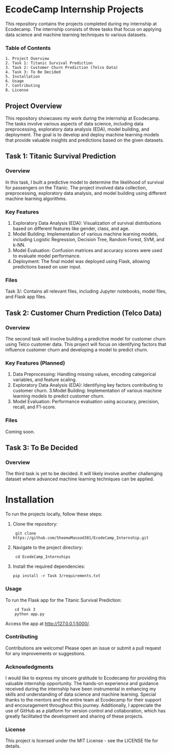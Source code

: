 # EcodeCamp Internship Projects
This repository contains the projects completed during my internship at Ecodecamp. The internship consists of three tasks that focus on applying data science and machine learning techniques to various datasets.


### Table of Contents
    1. Project Overview
    2. Task 1: Titanic Survival Prediction
    3. Task 2: Customer Churn Prediction (Telco Data)
    4. Task 3: To Be Decided
    5. Installation
    6. Usage
    7. Contributing
    8. License


## Project Overview
This repository showcases my work during the internship at Ecodecamp. The tasks involve various aspects of data science, including data preprocessing, exploratory data analysis (EDA), model building, and deployment. The goal is to develop and deploy machine learning models that provide valuable insights and predictions based on the given datasets.

## Task 1: Titanic Survival Prediction
### Overview
In this task, I built a predictive model to determine the likelihood of survival for passengers on the Titanic. The project involved data collection, preprocessing, exploratory data analysis, and model building using different machine learning algorithms.

### Key Features
1. Exploratory Data Analysis (EDA): Visualization of survival distributions based on different features like gender, class, and age.
2. Model Building: Implementation of various machine learning models, including Logistic Regression, Decision Tree, Random Forest, SVM, and k-NN.
3. Model Evaluation: Confusion matrices and accuracy scores were used to evaluate model performance.
4. Deployment: The final model was deployed using Flask, allowing predictions based on user input.
    
### Files
Task 3/: Contains all relevant files, including Jupyter notebooks, model files, and Flask app files.

## Task 2: Customer Churn Prediction (Telco Data)
### Overview
The second task will involve building a predictive model for customer churn using Telco customer data. This project will focus on identifying factors that influence customer churn and developing a model to predict churn.

### Key Features (Planned)
1. Data Preprocessing: Handling missing values, encoding categorical variables, and feature scaling.
2. Exploratory Data Analysis (EDA): Identifying key factors contributing to customer churn.
3.Model Building: Implementation of various machine learning models to predict customer churn.
4. Model Evaluation: Performance evaluation using accuracy, precision, recall, and F1-score.

### Files
Coming soon.

## Task 3: To Be Decided
### Overview
The third task is yet to be decided. It will likely involve another challenging dataset where advanced machine learning techniques can be applied.


# Installation
To run the projects locally, follow these steps:

1. Clone the repository:

        git clone https://github.com/SheemaMasood381/EcodeCamp_Internship.git
2. Navigate to the project directory:
   
        cd EcodeCamp_Internships
3.  Install the required dependencies:
   
        pip install -r Task 3/requirements.txt

### Usage
To run the Flask app for the Titanic Survival Prediction:

        cd Task 3
        python app.py
        
Access the app at http://127.0.0.1:5000/.

### Contributing
Contributions are welcome! Please open an issue or submit a pull request for any improvements or suggestions.

### Acknowledgments
I would like to express my sincere gratitude to Ecodecamp for providing this valuable internship opportunity. The hands-on experience and guidance received during the internship have been instrumental in enhancing my skills and understanding of data science and machine learning. Special thanks to the mentors and the entire team at Ecodecamp for their support and encouragement throughout this journey.
Additionally, I appreciate the use of GitHub as a platform for version control and collaboration, which has greatly facilitated the development and sharing of these projects.

### License
This project is licensed under the MIT License - see the LICENSE file for details.

